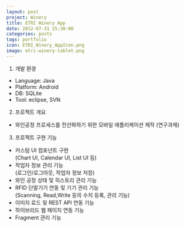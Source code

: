 ```yaml
---
layout: post
project: Winery
title: ETRI Winery App 
date: 2012-07-31 15:30:00 
categories: posts 
tags: portfolio
icon: ETRI_Winery_AppIcon.png
image: etri-winery-tablet.png
---
```


1) 개발 환경  
 - Language: Java  
 - Platform: Android  
 - DB: SQLite  
 - Tool: eclipse, SVN  

2) 프로젝트 개요
 - 와인공정 프로세스를 전산화하기 위한 모바일 애플리케이션 제작 (연구과제)  

3) 프로젝트 구현 기능  
 - 커스텀 UI 컴포넌트 구현   
   (Chart UI, Calendar  UI, List UI 등)  
 - 작업자 정보 관리 기능  
   (로그인/로그아웃, 작업자 정보 저장)  
 - 와인 공정 상태 및 히스토리 관리 기능  
 - RFID 단말기기 연동 및 기기 관리 기능  
   (Scanning, Read,Write 등의 수치 등록, 관리 기능)  
 - 이미지 로드 및 REST API 연동 기능  
 - 하이브리드 웹 페이지 연동 기능  
 - Fragment 관리 기능  
